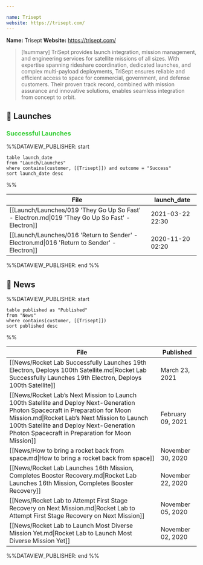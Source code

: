 ```yaml
---

name: Trisept
website: https://trisept.com/
---
```


**Name:** Trisept
**Website:** https://trisept.com/

>[!summary]
TriSept provides launch integration, mission management, and engineering services for satellite missions of all sizes. With expertise spanning rideshare coordination, dedicated launches, and complex multi-payload deployments, TriSept ensures reliable and efficient access to space for commercial, government, and defense customers. Their proven track record, combined with mission assurance and innovative solutions, enables seamless integration from concept to orbit.


## 🚀 Launches

### <span style="color:limegreen">Successful Launches</span>

%%DATAVIEW_PUBLISHER: start
```
table launch_date
from "Launch/Launches"
where contains(customer, [[Trisept]]) and outcome = "Success"
sort launch_date desc
```
%%

| File                                                                                            | launch_date      |
| ----------------------------------------------------------------------------------------------- | ---------------- |
| [[Launch/Launches/019 'They Go Up So Fast' - Electron.md\|019 'They Go Up So Fast' - Electron]] | 2021-03-22 22:30 |
| [[Launch/Launches/016 'Return to Sender' - Electron.md\|016 'Return to Sender' - Electron]]     | 2020-11-20 02:20 |

%%DATAVIEW_PUBLISHER: end %%

## 📰 News
%%DATAVIEW_PUBLISHER: start
```
table published as "Published"
from "News"
where contains(customer, [[Trisept]])
sort published desc
```
%%

| File                                                                                                                                                                                                                                                                           | Published         |
| ------------------------------------------------------------------------------------------------------------------------------------------------------------------------------------------------------------------------------------------------------------------------------ | ----------------- |
| [[News/Rocket Lab Successfully Launches 19th Electron, Deploys 100th Satellite.md\|Rocket Lab Successfully Launches 19th Electron, Deploys 100th Satellite]]                                                                                                                   | March 23, 2021    |
| [[News/Rocket Lab’s Next Mission to Launch 100th Satellite and Deploy Next-Generation Photon Spacecraft in Preparation for Moon Mission.md\|Rocket Lab’s Next Mission to Launch 100th Satellite and Deploy Next-Generation Photon Spacecraft in Preparation for Moon Mission]] | February 09, 2021 |
| [[News/How to bring a rocket back from space.md\|How to bring a rocket back from space]]                                                                                                                                                                                       | November 30, 2020 |
| [[News/Rocket Lab Launches 16th Mission, Completes Booster Recovery.md\|Rocket Lab Launches 16th Mission, Completes Booster Recovery]]                                                                                                                                         | November 22, 2020 |
| [[News/Rocket Lab to Attempt First Stage Recovery on Next Mission.md\|Rocket Lab to Attempt First Stage Recovery on Next Mission]]                                                                                                                                             | November 05, 2020 |
| [[News/Rocket Lab to Launch Most Diverse Mission Yet.md\|Rocket Lab to Launch Most Diverse Mission Yet]]                                                                                                                                                                       | November 02, 2020 |

%%DATAVIEW_PUBLISHER: end %%